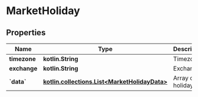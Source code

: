 
# MarketHoliday

## Properties
Name | Type | Description | Notes
------------ | ------------- | ------------- | -------------
**timezone** | **kotlin.String** | Timezone. |  [optional]
**exchange** | **kotlin.String** | Exchange. |  [optional]
**&#x60;data&#x60;** | [**kotlin.collections.List&lt;MarketHolidayData&gt;**](MarketHolidayData.md) | Array of holidays. |  [optional]



